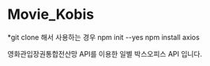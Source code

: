 # Movie_Kobis

*git clone 해서 사용하는 경우
npm init --yes
npm install axios

영화관입장권통합전산망 API를 이용한 일별 박스오피스 API 입니다.
